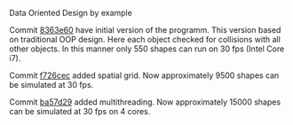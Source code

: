 Data Oriented Design by example

Commit [8363e60](https://github.com/nikitablack/cpp-tests/commit/8363e60c614377cccb777625805b6aea9e699117) have initial version of the programm. This version based on traditional OOP design. Here each object checked for collisions with all other objects. In this manner only 550 shapes can run on 30 fps (Intel Core i7).

Commit [f726cec](https://github.com/nikitablack/cpp-tests/commit/f726cec7591a2568ef41fbe53623e5447bfdde45) added spatial grid. Now approximately 9500 shapes can be simulated at 30 fps.

Commit [ba57d29](https://github.com/nikitablack/cpp-tests/commit/ba57d299a26545d6045bd84797bc69d98ceca7bd) added multithreading. Now approximately 15000 shapes can be simulated at 30 fps on 4 cores.
